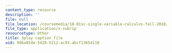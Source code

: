 ```yaml
---
content_type: resource
description: ''
file: null
file_location: /coursemedia/18-01sc-single-variable-calculus-fall-2010/9d6a85de54285212ac93abcf13654110_4Q37iOyBq44.vtt
file_type: application/x-subrip
resourcetype: Other
title: 3play caption file
uid: 9d6a85de-5428-5212-ac93-abcf13654110
---
```

